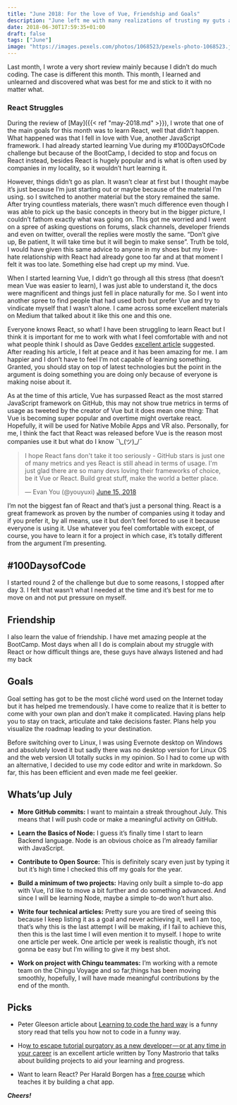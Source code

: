 ```yaml
---
title: "June 2018: For the love of Vue, Friendship and Goals"
description: "June left me with many realizations of trusting my guts and following my heart."
date: 2018-06-30T17:59:35+01:00
draft: false
tags: ["June"]
image: "https://images.pexels.com/photos/1068523/pexels-photo-1068523.jpeg?auto=compress&cs=tinysrgb&h=650&w=940"
---
```


Last month, I wrote a very short review mainly because I didn’t do much coding. The case is different this month. This month, I learned and unlearned and discovered what was best for me and stick to it with no matter what.

### React Struggles

During the review of [May]({{< ref "may-2018.md" >}}), I wrote that one of the main goals for this month was to learn React, well that didn’t happen. What happened was that I fell in love with Vue, another JavaScript framework. I had already started learning Vue during my #100DaysOfCode challenge but because of the BootCamp, I decided to stop and focus on React instead, besides React is hugely popular and is what is often used by companies in my locality, so it wouldn’t hurt learning it.

However, things didn’t go as plan. It wasn’t clear at first but I thought maybe it’s just because I’m just starting out or maybe because of the material I’m using. so I switched to another material but the story remained the same. After trying countless materials, there wasn’t much difference even though I was able to pick up the basic concepts in theory but in the bigger picture, I couldn’t fathom exactly what was going on. This got me worried and I went on a spree of asking questions on forums, slack channels, developer friends and even on twitter, overall the replies were mostly the same. “Don’t give up, Be patient, It will take time but it will begin to make sense”. Truth be told, I would have given this same advice to anyone in my shoes but my love-hate relationship with React had already gone too far and at that moment I felt it was too late. Something else had crept up my mind. Vue.

When I started learning Vue, I didn’t go through all this stress (that doesn’t mean Vue was easier to learn), I was just able to understand it, the docs were magnificent and things just fell in place naturally for me. So I went into another spree to find people that had used both but prefer Vue and try to vindicate myself that I wasn’t alone. I came across some excellent materials on Medium that talked about it like this one and this one.

Everyone knows React, so what! I have been struggling to learn React but I think it is important for me to work with what I feel comfortable with and not what people think I should as Dave Geddes [excellent article](http://gedd.ski/post/when-tech-makes-you-feel-dumb/) suggested. After reading his article, I felt at peace and it has been amazing for me. I am happier and I don’t have to feel I’m not capable of learning something. Granted, you should stay on top of latest technologies but the point in the argument is doing something you are doing only because of everyone is making noise about it.

As at the time of this article, Vue has surpassed React as the most starred JavaScript framework on GitHub, this may not show true metrics in terms of usage as tweeted by the creator of Vue but it does mean one thing: That Vue is becoming super popular and overtime might overtake react. Hopefully, it will be used for Native Mobile Apps and VR also. Personally, for me, I think the fact that React was released before Vue is the reason most companies use it but what do I know ¯\\\_(ツ)_/¯

<blockquote class="twitter-tweet" data-lang="en"><p lang="en" dir="ltr">I hope React fans don&#39;t take it too seriously - GitHub stars is just one of many metrics and yes React is still ahead in terms of usage. I&#39;m just glad there are so many devs loving their frameworks of choice, be it Vue or React. Build great stuff, make the world a better place.</p>&mdash; Evan You (@youyuxi) <a href="https://twitter.com/youyuxi/status/1007450116184248320?ref_src=twsrc%5Etfw">June 15, 2018</a></blockquote>
<script async src="https://platform.twitter.com/widgets.js" charset="utf-8"></script>


I’m not the biggest fan of React and that’s just a personal thing. React is a great framework as proven by the number of companies using it today and if you prefer it, by all means, use it but don’t feel forced to use it because everyone is using it. Use whatever you feel comfortable with except, of course, you have to learn it for a project in which case, it’s totally different from the argument I’m presenting.

## #100DaysofCode

I started round 2 of the challenge but due to some reasons, I stopped after day 3. I felt that wasn’t what I needed at the time and it’s best for me to move on and not put pressure on myself.


## Friendship

I also learn the value of friendship. I have met amazing people at the BootCamp. Most days when all I do is complain about my struggle with React or how difficult things are, these guys have always listened and had my back

## Goals

Goal setting has got to be the most cliché word used on the Internet today but it has helped me tremendously. I have come to realize that it is better to come with your own plan and don’t make it complicated. Having plans help you to stay on track, articulate and take decisions faster. Plans help you visualize the roadmap leading to your destination.

Before switching over to Linux, I was using Evernote desktop on Windows and absolutely loved it but sadly there was no desktop version for Linux OS and the web version UI totally sucks in my opinion. So I had to come up with an alternative, I decided to use my code editor and write in markdown. So far, this has been efficient and even made me feel geekier.

## Whats’up July

- **More GitHub commits:** I want to maintain a streak throughout July. This means that I will push code or make a meaningful activity on GitHub.
  
- **Learn the Basics of Node:** I guess it’s finally time I start to learn Backend language. Node is an obvious choice as I’m already familiar with JavaScript.
  
- **Contribute to Open Source:** This is definitely scary even just by typing it but it’s high time I checked this off my goals for the year.
  
- **Build a minimum of two projects:** Having only built a simple to-do app with Vue, I’d like to move a bit further and do something advanced. And since I will be learning Node, maybe a simple to-do won’t hurt also.
  
- **Write four technical articles:** Pretty sure you are tired of seeing this because I keep listing it as a goal and never achieving it, well I am too, that’s why this is the last attempt I will be making, if I fail to achieve this, then this is the last time I will even mention it to myself. I hope to write one article per week. One article per week is realistic though, it’s not gonna be easy but I’m willing to give it my best shot.
  
- **Work on project with Chingu teammates:** I’m working with a remote team on the Chingu Voyage and so far,things has been moving smoothly, hopefully, I will have made meaningful contributions by the end of the month.

## Picks

- Peter Gleeson article about [Learning to code the hard way](https://medium.freecodecamp.org/learn-to-code-the-hard-way-65dece5b0005) is a funny story read that tells you how not to code in a funny way.
  
- Ho[w to escape tutorial purgatory as a new developer — or at any time in your career](https://medium.freecodecamp.org/how-to-escape-tutorial-purgatory-as-a-new-developer-or-at-any-time-in-your-career-e3a4b2384a40) is an excellent article written by Tony Mastrorio that talks about building projects to aid your learning and progress.
  
- Want to learn React? Per Harald Borgen has a [free course](https://medium.freecodecamp.org/want-to-learn-react-js-heres-my-free-course-which-teaches-it-through-building-a-chat-app-c86333e5b88c) which teaches it by building a chat app.

_**Cheers!**_